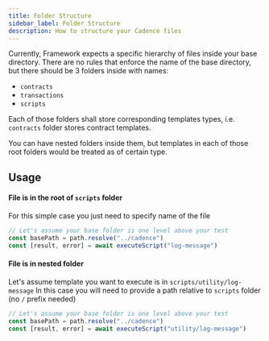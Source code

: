 ```yaml
---
title: Folder Structure
sidebar_label: Folder Structure
description: How to structure your Cadence files
---
```


Currently, Framework expects a specific hierarchy of files inside your base directory.
There are no rules that enforce the name of the base directory, but there should be 3 folders inside with names:

- `contracts`
- `transactions`
- `scripts`

Each of those folders shall store corresponding templates types, i.e. `contracts` folder stores contract templates.

You can have nested folders inside them, but templates in each of those root folders would be treated as of certain
type.

## Usage

#### File is in the root of `scripts` folder

For this simple case you just need to specify name of the file

```javascript
// Let's assume your base folder is one level above your test
const basePath = path.resolve("../cadence")
const [result, error] = await executeScript("log-message")
```

#### File is in nested folder

Let's assume template you want to execute is in `scripts/utility/log-message`
In this case you will need to provide a path relative to `scripts` folder (no `/` prefix needed)

```javascript
// Let's assume your base folder is one level above your test
const basePath = path.resolve("../cadence")
const [result, error] = await executeScript("utility/log-message")
```
